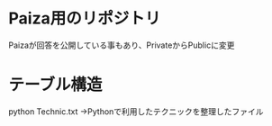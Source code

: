 # Paiza用のリポジトリ
Paizaが回答を公開している事もあり、PrivateからPublicに変更


# テーブル構造
python Technic.txt
→Pythonで利用したテクニックを整理したファイル